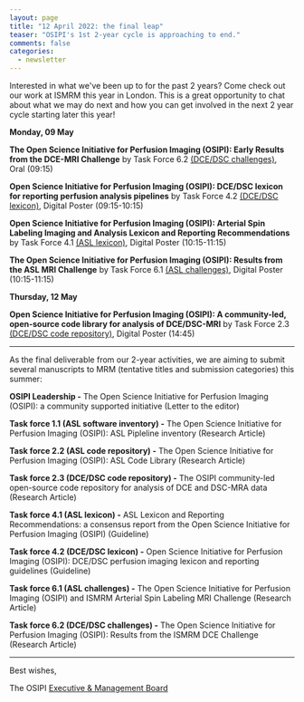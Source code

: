 ```yaml
---
layout: page
title: "12 April 2022: the final leap"
teaser: "OSIPI's 1st 2-year cycle is approaching to end."
comments: false
categories:
  - newsletter
---
```


Interested in what we've been up to for the past 2 years? Come check out our work at ISMRM this year in London. This is a great opportunity to chat about what we may do next and how you can get involved in the next 2 year cycle starting later this year!

**Monday, 09 May**

**The Open Science Initiative for Perfusion Imaging (OSIPI): Early Results from the DCE-MRI Challenge** by Task Force 6.2 [(DCE/DSC challenges)](https://osipi.org/task-force-6-2/), Oral (09:15)

**Open Science Initiative for Perfusion Imaging (OSIPI): DCE/DSC lexicon for reporting perfusion analysis pipelines** by Task Force 4.2 [(DCE/DSC lexicon)](https://osipi.org/task-force-4-2/), Digital Poster (09:15-10:15)

**Open Science Initiative for Perfusion Imaging (OSIPI): Arterial Spin Labeling Imaging and Analysis Lexicon and Reporting Recommendations** by Task Force 4.1 [(ASL lexicon)](https://osipi.org/task-force-4-1/), Digital Poster (10:15-11:15)

**The Open Science Initiative for Perfusion Imaging (OSIPI): Results from the ASL MRI Challenge** by Task Force 6.1 [(ASL challenges)](https://osipi.org/task-force-6-1/), Digital Poster (10:15-11:15)


**Thursday, 12 May**

**Open Science Initiative for Perfusion Imaging (OSIPI): A community-led, open-source code library for analysis of DCE/DSC-MRI** by Task Force 2.3 [(DCE/DSC code repository)](https://osipi.org/task-force-2-3/), Digital Poster (14:45)

---

As the final deliverable from our 2-year activities, we are aiming to submit several manuscripts to MRM (tentative titles and submission categories) this summer:

**OSIPI Leadership -**
The Open Science Initiative for Perfusion Imaging (OSIPI): a community supported initiative
(Letter to the editor)

**Task force 1.1 (ASL software inventory) -**
The Open Science Initiative for Perfusion Imaging (OSIPI): ASL Pipleline inventory
(Research Article)

**Task force 2.2 (ASL code repository) -**
The Open Science Initiative for Perfusion Imaging (OSIPI): ASL Code Library
(Research Article)

**Task force 2.3 (DCE/DSC code repository) -**
The OSIPI community-led open-source code repository for analysis of DCE and DSC-MRA data
(Research Article)

**Task force 4.1 (ASL lexicon) -**
ASL Lexicon and Reporting Recommendations: a consensus report from the Open Science Initiative for Perfusion Imaging (OSIPI)
(Guideline)

**Task force 4.2 (DCE/DSC lexicon) -**
Open Science Initiative for Perfusion Imaging (OSIPI): DCE/DSC perfusion imaging lexicon and reporting guidelines
(Guideline)

**Task force 6.1 (ASL challenges) -**
The Open Science Initiative for Perfusion Imaging (OSIPI) and ISMRM Arterial Spin Labeling MRI Challenge
(Research Article)

**Task force 6.2 (DCE/DSC challenges) -**
The Open Science Initiative for Perfusion Imaging (OSIPI): Results from the ISMRM DCE Challenge
(Research Article)


---


Best wishes,

The OSIPI [Executive & Management Board](https://www.osipi.org/emb/)

